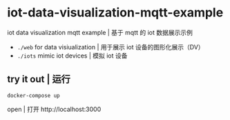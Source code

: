 # iot-data-visualization-mqtt-example

iot data visualization mqtt example | 基于 mqtt 的 iot 数据展示示例 

- `./web` for data visiualization | 用于展示 iot 设备的图形化展示（DV）
- `./iots` mimic iot devices | 模拟 iot 设备

## try it out | 运行

```
docker-compose up
```

open | 打开 http://localhost:3000